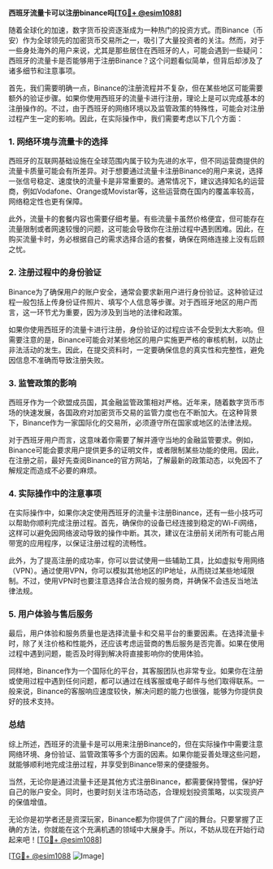 **西班牙流量卡可以注册binance吗[[TG💪+ @esim1088](https://t.me/s/esim1088)]**

随着全球化的加速，数字货币投资逐渐成为一种热门的投资方式。而Binance（币安）作为全球领先的加密货币交易所之一，吸引了大量投资者的关注。然而，对于一些身处海外的用户来说，尤其是那些居住在西班牙的人，可能会遇到一些疑问：西班牙的流量卡是否能够用于注册Binance？这个问题看似简单，但背后却涉及了诸多细节和注意事项。

首先，我们需要明确一点，Binance的注册流程并不复杂，但在某些地区可能需要额外的验证步骤。如果你使用西班牙的流量卡进行注册，理论上是可以完成基本的注册操作的。不过，由于西班牙的网络环境以及监管政策的特殊性，可能会对注册过程产生一定的影响。因此，在实际操作中，我们需要考虑以下几个方面：

### **1. 网络环境与流量卡的选择**
西班牙的互联网基础设施在全球范围内属于较为先进的水平，但不同运营商提供的流量卡质量可能会有所差异。对于想要通过流量卡注册Binance的用户来说，选择一张信号稳定、速度快的流量卡是非常重要的。通常情况下，建议选择知名的运营商，例如Vodafone、Orange或Movistar等，这些运营商在国内的覆盖率较高，网络稳定性也更有保障。

此外，流量卡的套餐内容也需要仔细考量。有些流量卡虽然价格便宜，但可能存在流量限制或者网速较慢的问题，这可能会导致你在注册过程中遇到困难。因此，在购买流量卡时，务必根据自己的需求选择合适的套餐，确保在网络连接上没有后顾之忧。

### **2. 注册过程中的身份验证**
Binance为了确保用户的账户安全，通常会要求新用户进行身份验证。这种验证过程一般包括上传身份证件照片、填写个人信息等步骤。对于西班牙地区的用户而言，这一环节尤为重要，因为涉及到当地的法律和政策。

如果你使用西班牙的流量卡进行注册，身份验证的过程应该不会受到太大影响。但需要注意的是，Binance可能会对某些地区的用户实施更严格的审核机制，以防止非法活动的发生。因此，在提交资料时，一定要确保信息的真实性和完整性，避免因信息不准确而导致注册失败。

### **3. 监管政策的影响**
西班牙作为一个欧盟成员国，其金融监管政策相对严格。近年来，随着数字货币市场的快速发展，各国政府对加密货币交易的监管力度也在不断加大。在这种背景下，Binance作为一家国际化的交易所，必须遵守所在国家或地区的法律法规。

对于西班牙用户而言，这意味着你需要了解并遵守当地的金融监管要求。例如，Binance可能会要求用户提供更多的证明文件，或者限制某些功能的使用。因此，在注册之前，最好先查阅Binance的官方网站，了解最新的政策动态，以免因不了解规定而造成不必要的麻烦。

### **4. 实际操作中的注意事项**
在实际操作中，如果你决定使用西班牙的流量卡注册Binance，还有一些小技巧可以帮助你顺利完成注册过程。首先，确保你的设备已经连接到稳定的Wi-Fi网络，这样可以避免因网络波动导致的操作中断。其次，建议在注册前关闭所有可能占用带宽的应用程序，以保证注册过程的流畅性。

此外，为了提高注册的成功率，你可以尝试使用一些辅助工具，比如虚拟专用网络（VPN）。通过使用VPN，你可以模拟其他地区的IP地址，从而绕过某些地域限制。不过，使用VPN时也要注意选择合法合规的服务商，并确保不会违反当地法律法规。

### **5. 用户体验与售后服务**
最后，用户体验和服务质量也是选择流量卡和交易平台的重要因素。在选择流量卡时，除了关注价格和性能外，还应该考虑运营商的售后服务是否完善。如果在使用过程中遇到问题，能否及时得到解决将直接影响你的使用体验。

同样地，Binance作为一个国际化的平台，其客服团队也非常专业。如果你在注册或使用过程中遇到任何问题，都可以通过在线客服或电子邮件与他们取得联系。一般来说，Binance的客服响应速度较快，解决问题的能力也很强，能够为你提供良好的技术支持。

### **总结**
综上所述，西班牙的流量卡是可以用来注册Binance的，但在实际操作中需要注意网络环境、身份验证、监管政策等多个方面的因素。如果你能妥善处理这些问题，就能够顺利地完成注册过程，并享受到Binance带来的便捷服务。

当然，无论你是通过流量卡还是其他方式注册Binance，都需要保持警惕，保护好自己的账户安全。同时，也要时刻关注市场动态，合理规划投资策略，以实现资产的保值增值。

无论你是初学者还是资深玩家，Binance都为你提供了广阔的舞台。只要掌握了正确的方法，你就能在这个充满机遇的领域中大展身手。所以，不妨从现在开始行动起来吧！[[TG💪+ @esim1088](https://t.me/s/esim1088)]

[[TG💪+ @esim1088](https://t.me/s/esim1088) ![Image](https://i.postimg.cc/4NQfJmqS/Snipaste-2025-05-13-00-14-12.png)]